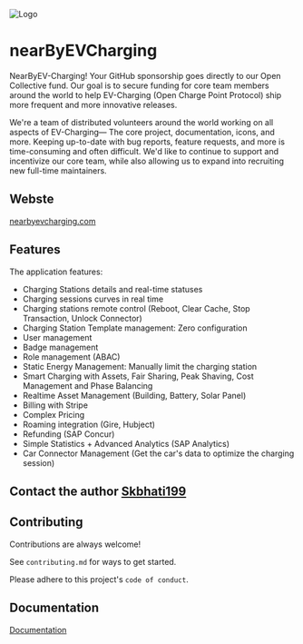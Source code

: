 
![Logo](https://avatars.githubusercontent.com/u/98759658?s=200&v=4)


# nearByEVCharging

NearByEV-Charging! Your GitHub sponsorship goes directly to our Open Collective fund. Our goal is to secure funding for core team members around the world to help EV-Charging (Open Charge Point Protocol) ship more frequent and more innovative releases.

We're a team of distributed volunteers around the world working on all aspects of EV-Charging— The core project, documentation, icons, and more. Keeping up-to-date with bug reports, feature requests, and more is time-consuming and often difficult. We'd like to continue to support and incentivize our core team, while also allowing us to expand into recruiting new full-time maintainers.

## Webste

[nearbyevcharging.com](https://nearbyevcharging.com)


## Features

The application features:

- Charging Stations details and real-time statuses
- Charging sessions curves in real time
- Charging stations remote control (Reboot, Clear Cache, Stop Transaction, Unlock Connector)
- Charging Station Template management: Zero configuration
- User management
- Badge management
- Role management (ABAC)
- Static Energy Management: Manually limit the charging station
- Smart Charging with Assets, Fair Sharing, Peak Shaving, Cost Management and Phase Balancing
- Realtime Asset Management (Building, Battery, Solar Panel)
- Billing with Stripe
- Complex Pricing
- Roaming integration (Gire, Hubject)
- Refunding (SAP Concur)
- Simple Statistics + Advanced Analytics (SAP Analytics)
- Car Connector Management (Get the car's data to optimize the charging session)

## Contact the author [Skbhati199](https://www.linkedin.com/in/sonu-kumar-9810659036/)


## Contributing

Contributions are always welcome!

See `contributing.md` for ways to get started.

Please adhere to this project's `code of conduct`.


## Documentation

[Documentation](https://docs.nearbyevcharging.com)

